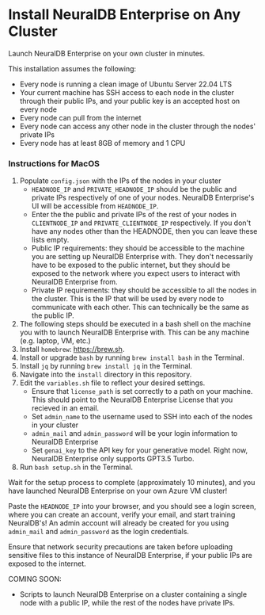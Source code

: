 # Install NeuralDB Enterprise on Any Cluster

Launch NeuralDB Enterprise on your own cluster in minutes.

This installation assumes the following:
- Every node is running a clean image of Ubuntu Server 22.04 LTS
- Your current machine has SSH access to each node in the cluster through their public IPs, and your public key is an accepted host on every node
- Every node can pull from the internet
- Every node can access any other node in the cluster through the nodes' private IPs
- Every node has at least 8GB of memory and 1 CPU

### Instructions for MacOS
1. Populate `config.json` with the IPs of the nodes in your cluster
   - `HEADNODE_IP` and `PRIVATE_HEADNODE_IP` should be the public and private IPs respectively of one of your nodes. NeuralDB Enterprise's UI will be accessible from `HEADNODE_IP`.
   - Enter the the public and private IPs of the rest of your nodes in `CLIENTNODE_IP` and `PRIVATE_CLIENTNODE_IP` respectively. If you don't have any nodes other than the HEADNODE, then you can leave these lists empty. 
   - Public IP requirements: they should be accessible to the machine you are setting up NeuralDB Enterprise with. They don't necessarily have to be exposed to the public internet, but they should be exposed to the network where you expect users to interact with NeuralDB Enterprise from.
   - Private IP requirements: they should be accessible to all the nodes in the cluster. This is the IP that will be used by every node to communicate with each other. This can technically be the same as the public IP.
2. The following steps should be executed in a bash shell on the machine you with to launch NeuralDB Enterprise with. This can be any machine (e.g. laptop, VM, etc.)
3. Install `homebrew`: https://brew.sh.
4. Install or upgrade `bash` by running `brew install bash` in the Terminal.
5. Install `jq` by running `brew install jq` in the Terminal.
6. Navigate into the `install` directory in this repository.
7. Edit the `variables.sh` file to reflect your desired settings. 
   - Ensure that `license_path` is set correctly to a path on your machine. This should point to the NeuralDB Enterprise License that you recieved in an email.
   - Set `admin_name` to the username used to SSH into each of the nodes in your cluster
   - `admin_mail` and `admin_password` will be your login information to NeuralDB Enterprise
   - Set `genai_key` to the API key for your generative model. Right now, NeuralDB Enterprise only supports GPT3.5 Turbo.
8. Run `bash setup.sh` in the Terminal.

Wait for the setup process to complete (approximately 10 minutes), and you have launched NeuralDB Enterprise on your own Azure VM cluster!

Paste the `HEADNODE_IP` into your browser, and you should see a login screen, where you can create an account, verify your email, and start training NeuralDB's! An admin account will already be created for you using `admin_mail` and `admin_password` as the login credentials.

Ensure that network security precautions are taken before uploading sensitive files to this instance of NeuralDB Enterprise, if your public IPs are exposed to the internet.


COMING SOON:
- Scripts to launch NeuralDB Enterprise on a cluster containing a single node with a public IP, while the rest of the nodes have private IPs. 
